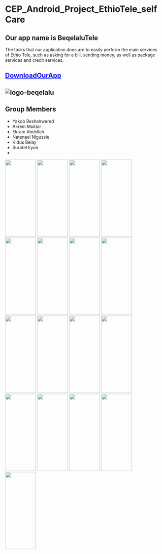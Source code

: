 # CEP_Android_Project_EthioTele_selfCare
## Our app name is BeqelaluTele
The tasks that our application does are to easily perform the main services of Ethio Tele, such as asking for a bill, sending money, as well as package services and credit services.
## <a href="https://drive.google.com/file/d/194S2ZpVD7ydw2FgsOSWfM9fLVx4chBHw/view?usp=sharing" style="color: blue;">DownloadOurApp</a>
## ![logo-beqelalu](https://user-images.githubusercontent.com/87162921/197264782-021b2763-5bf6-4d4a-ab58-61d2de3fc88a.png)
## Group Members
 <ul type="disc">
 <li>Yakob Beshahwered</li>
 <li> Akrem Muktar</li>
 <li>Ekram Abdellah</li>
 <li>Natenael Nigussie</li>
 <li>Kidus Belay</li>
 <li>Surafel Eyob<li>
 </ul>
<img src="https://github.com/yakobbeshah/CEP_Android_Project_EthioTele_selfCare/blob/master/image/img-1.jpg" width="100px" height="250px"/>
<img src="https://github.com/yakobbeshah/CEP_Android_Project_EthioTele_selfCare/blob/master/image/img-2.jpg" width="100px" height="250px"/>
<img src="https://github.com/yakobbeshah/CEP_Android_Project_EthioTele_selfCare/blob/master/image/img-3.jpg" width="100px" height="250px"/>
<img src="https://github.com/yakobbeshah/CEP_Android_Project_EthioTele_selfCare/blob/master/image/img-4.jpg" width="100px" height="250px"/>
<img src="https://github.com/yakobbeshah/CEP_Android_Project_EthioTele_selfCare/blob/master/image/img-5.jpg" width="100px" height="250px"/>
<img src="https://github.com/yakobbeshah/CEP_Android_Project_EthioTele_selfCare/blob/master/image/img-6.jpg" width="100px" height="250px"/>
<img src="https://github.com/yakobbeshah/CEP_Android_Project_EthioTele_selfCare/blob/master/image/img-7.jpg" width="100px" height="250px"/>
<img src="https://github.com/yakobbeshah/CEP_Android_Project_EthioTele_selfCare/blob/master/image/img-8.jpg" width="100px" height="250px"/>
<img src="https://github.com/yakobbeshah/CEP_Android_Project_EthioTele_selfCare/blob/master/image/img-9.jpg" width="100px" height="250px"/>
<img src="https://github.com/yakobbeshah/CEP_Android_Project_EthioTele_selfCare/blob/master/image/img-10.jpg" width="100px" height="250px"/>
<img src="https://github.com/yakobbeshah/CEP_Android_Project_EthioTele_selfCare/blob/master/image/img-11.jpg" width="100px" height="250px"/>
<img src="https://github.com/yakobbeshah/CEP_Android_Project_EthioTele_selfCare/blob/master/image/img-12.jpg" width="100px" height="250px"/>
<img src="https://github.com/yakobbeshah/CEP_Android_Project_EthioTele_selfCare/blob/master/image/img-13.jpg" width="100px" height="250px"/>
<img src="https://github.com/yakobbeshah/CEP_Android_Project_EthioTele_selfCare/blob/master/image/img-14.jpg" width="100px" height="250px"/>
<img src="https://github.com/yakobbeshah/CEP_Android_Project_EthioTele_selfCare/blob/master/image/img-15.jpg" width="100px" height="250px"/>
<img src="https://github.com/yakobbeshah/CEP_Android_Project_EthioTele_selfCare/blob/master/image/img-16.jpg" width="100px" height="250px"/>
<img src="https://github.com/yakobbeshah/CEP_Android_Project_EthioTele_selfCare/blob/master/image/img-17.jpg" width="100px" height="250px"/>

